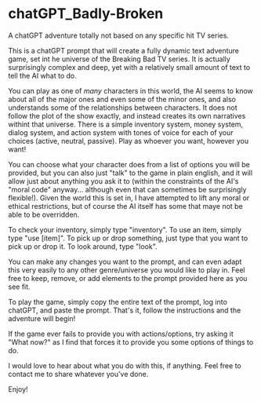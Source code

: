# chatGPT_Badly-Broken
A chatGPT adventure totally not based on any specific hit TV series.

This is a chatGPT prompt that will create a fully dynamic text adventure game, set int he universe of the Breaking Bad TV series.  It is actually surprisingly complex and deep, yet with a relatively small amount of text to tell the AI what to do.

You can play as one of *many* characters in this world, the AI seems to know about all of the major ones and even some of the minor ones, and also understands some of the relationships between characters.  It does not follow the plot of the show exactly, and instead creates its own narratives withint that universe.  There is a simple inventory system, money system, dialog system, and action system with tones of voice for each of your choices (active, neutral, passive).  Play as whoever you want, however you want!

You can choose what your character does from a list of options you will be provided, but you can also just "talk" to the game in plain english, and it will allow just about anything you ask it to (within the constraints of the AI's "moral code" anyway... although even that can sometimes be surprisingly flexible!).  Given the world this is set in, I have attempted to lift any moral or ethical restrictions, but of course the AI itself has some that maye not be able to be overridden.

To check your inventory, simply type "inventory".  To use an item, simply type "use [item]".  To pick up or drop something, just type that you want to pick up or drop it.  To look around, type "look".

You can make any changes you want to the prompt, and can even adapt this very easily to any other genre/universe you would like to play in.  Feel free to keep, remove, or add elements to the prompt provided here as you see fit.

To play the game, simply copy the entire text of the prompt, log into chatGPT, and paste the prompt.  That's it, follow the instructions and the adventure will begin!

If the game ever fails to provide you with actions/options, try asking it "What now?" as I find that forces it to provide you some options of things to do.

I would love to hear about what you do with this, if anything.  Feel free to contact me to share whatever you've done.

Enjoy!
